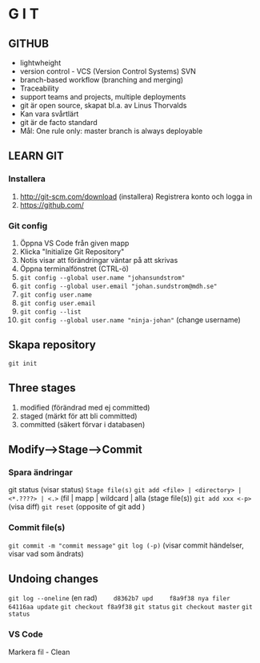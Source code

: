 # G I T

## GITHUB 
* lightwheight
* version control - VCS (Version Control Systems) SVN
* branch-based workflow (branching and merging)
* Traceability
* support teams and projects, multiple deployments
* git är open source, skapat bl.a. av Linus Thorvalds
* Kan vara svårtlärt
* git är de facto standard
* Mål: One rule only: master branch is always deployable


## LEARN GIT
### Installera
1. http://git-scm.com/download (installera)
Registrera konto och logga in
2. https://github.com/

### Git config
1. Öppna VS Code från given mapp
1. Klicka "Initialize Git Repository"
1. Notis visar att förändringar väntar på att skrivas
1. Öppna terminalfönstret (CTRL-ö)
1. ```git config --global user.name "johansundstrom"```
1. ```git config --global user.email "johan.sundstrom@mdh.se"```
1. ```git config user.name```
1. ```git config user.email```
1. ```git config --list```
1. ```git config --global user.name "ninja-johan"``` (change username)

## Skapa repository
```git init```

## Three stages
1. modified (förändrad med ej committed)
2. staged (märkt för att bli committed)
3. committed (säkert förvar i databasen)

## Modify-->Stage-->Commit
### Spara ändringar
git status (visar status)
```Stage file(s)```
```git add <file> | <directory> | <*.????> | <.>``` (fil | mapp | wildcard | alla (stage file(s))
```git add xxx <-p>``` (visa diff) 
```git reset``` (opposite of git add )
### Commit file(s)
```git commit -m "commit message"``` 
```git log (-p)``` (visar commit händelser, visar vad som ändrats)

## Undoing changes
```git log --oneline``` (en rad)
```    d8362b7 upd```
```    f8a9f38 nya filer```
```    64116aa update```
```git checkout f8a9f38```
```git status``` 
```git checkout master```
```git status```
### VS Code
Markera fil - Clean
